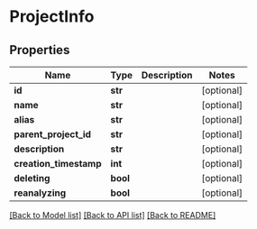 # ProjectInfo

## Properties
Name | Type | Description | Notes
------------ | ------------- | ------------- | -------------
**id** | **str** |  | [optional] 
**name** | **str** |  | [optional] 
**alias** | **str** |  | [optional] 
**parent_project_id** | **str** |  | [optional] 
**description** | **str** |  | [optional] 
**creation_timestamp** | **int** |  | [optional] 
**deleting** | **bool** |  | [optional] 
**reanalyzing** | **bool** |  | [optional] 

[[Back to Model list]](../README.md#documentation-for-models) [[Back to API list]](../README.md#documentation-for-api-endpoints) [[Back to README]](../README.md)


